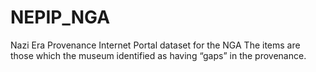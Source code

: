 # NEPIP_NGA
Nazi Era Provenance Internet Portal dataset for the NGA
The items are those which the museum identified as having “gaps” in the provenance. 
